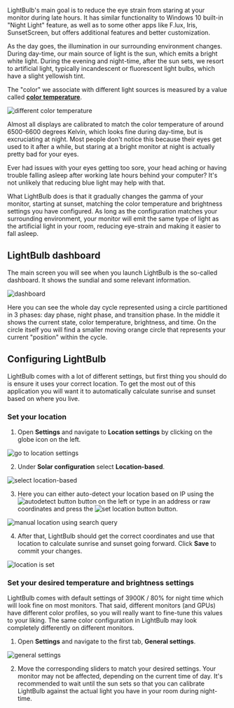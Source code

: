 LightBulb's main goal is to reduce the eye strain from staring at your monitor during late hours. It has similar functionality to Windows 10 built-in "Night Light" feature, as well as to some other apps like F.lux, Iris, SunsetScreen, but offers additional features and better customization.

As the day goes, the illumination in our surrounding environment changes. During day-time, our main source of light is the sun, which emits a bright white light. During the evening and night-time, after the sun sets, we resort to artificial light, typically incandescent or fluorescent light bulbs, which have a slight yellowish tint.

The "color" we associate with different light sources is measured by a value called [**color temperature**](https://en.wikipedia.org/wiki/Color_temperature).

![different color temperature](https://i.imgur.com/LeQm9iM.png)

Almost all displays are calibrated to match the color temperature of around 6500-6600 degrees Kelvin, which looks fine during day-time, but is excruciating at night. Most people don't notice this because their eyes get used to it after a while, but staring at a bright monitor at night is actually pretty bad for your eyes.

Ever had issues with your eyes getting too sore, your head aching or having trouble falling asleep after working late hours behind your computer? It's not unlikely that reducing blue light may help with that.

What LightBulb does is that it gradually changes the gamma of your monitor, starting at sunset, matching the color temperature and brightness settings you have configured. As long as the configuration matches your surrounding environment, your monitor will emit the same type of light as the artificial light in your room, reducing eye-strain and making it easier to fall asleep.

## LightBulb dashboard

The main screen you will see when you launch LightBulb is the so-called dashboard. It shows the sundial and some relevant information.

![dashboard](https://i.imgur.com/5AlA3zz.png)

Here you can see the whole day cycle represented using a circle partitioned in 3 phases: day phase, night phase, and transition phase. In the middle it shows the current state, color temperature, brightness, and time. On the circle itself you will find a smaller moving orange circle that represents your current "position" within the cycle.

## Configuring LightBulb

LightBulb comes with a lot of different settings, but first thing you should do is ensure it uses your correct location. To get the most out of this application you will want it to automatically calculate sunrise and sunset based on where you live.

### Set your location

1. Open **Settings** and navigate to **Location settings** by clicking on the globe icon on the left.

![go to location settings](https://i.imgur.com/q7rHaQd.png)

2. Under **Solar configuration** select **Location-based**.

![select location-based](https://i.imgur.com/HnirJXg.png)

3. Here you can either auto-detect your location based on IP using the ![autodetect button](https://i.imgur.com/tiMDJGA.png) button on the left or type in an address or raw coordinates and press the ![set location button](https://i.imgur.com/rPRJO6J.png) button.

![manual location using search query](https://i.imgur.com/rX298oZ.png)

4. After that, LightBulb should get the correct coordinates and use that location to calculate sunrise and sunset going forward. Click **Save** to commit your changes.

![location is set](https://i.imgur.com/JtoV2Bm.png)

### Set your desired temperature and brightness settings

LightBulb comes with default settings of 3900K / 80% for night time which will look fine on most monitors. That said, different monitors (and GPUs) have different color profiles, so you will really want to fine-tune this values to your liking. The same color configuration in LightBulb may look completely differently on different monitors.

1. Open **Settings** and navigate to the first tab, **General settings**.

![general settings](https://i.imgur.com/sf0TrF4.png)

2. Move the corresponding sliders to match your desired settings. Your monitor may not be affected, depending on the current time of day. It's recommended to wait until the sun sets so that you can calibrate LightBulb against the actual light you have in your room during night-time.